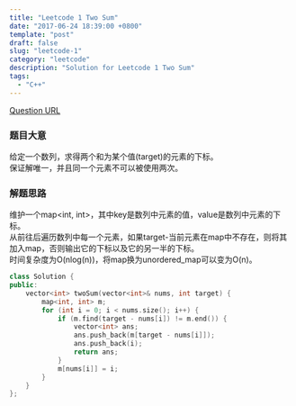 ```yaml
---
title: "Leetcode 1 Two Sum"  
date: "2017-06-24 18:39:00 +0800"
template: "post"
draft: false
slug: "leetcode-1"
category: "leetcode"
description: "Solution for Leetcode 1 Two Sum"
tags:
  - "C++"
---
```

[Question URL](https://leetcode.com/problems/two-sum/#/description)  

### 题目大意
给定一个数列，求得两个和为某个值(target)的元素的下标。  
保证解唯一，并且同一个元素不可以被使用两次。  

### 解题思路
维护一个map<int, int>，其中key是数列中元素的值，value是数列中元素的下标。  
从前往后遍历数列中每一个元素，如果target-当前元素在map中不存在，则将其加入map，否则输出它的下标以及它的另一半的下标。  
时间复杂度为O(nlog(n))，将map换为unordered_map可以变为O(n)。  

```cpp
class Solution {
public:
    vector<int> twoSum(vector<int>& nums, int target) {
        map<int, int> m;
        for (int i = 0; i < nums.size(); i++) {
            if (m.find(target - nums[i]) != m.end()) {
                vector<int> ans;
                ans.push_back(m[target - nums[i]]);
                ans.push_back(i);
                return ans;
            }
            m[nums[i]] = i;
        }
    }
};
```
